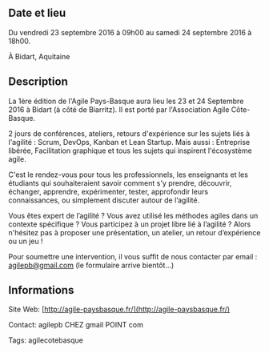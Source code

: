 ## Date et lieu

Du vendredi 23 septembre 2016 à 09h00 au samedi 24 septembre 2016 à 18h00.

À Bidart, Aquitaine

## Description

La 1ère édition de l'Agile Pays-Basque aura lieu les 23 et 24 Septembre 2016 à Bidart (à côté de Biarritz). Il est porté par l'Association Agile Côte-Basque.

2 jours de conférences, ateliers, retours d'expérience sur les sujets liés à l'agilité : Scrum, DevOps, Kanban et Lean Startup. Mais aussi : Entreprise libérée, Facilitation graphique et tous les sujets qui inspirent l'écosystème agile.

C'est le rendez-vous pour tous les professionnels, les enseignants et les étudiants qui souhaiteraient savoir comment s'y prendre, découvrir, échanger, apprendre, expérimenter, tester, approfondir leurs connaissances, ou simplement discuter autour de l’agilité.

Vous êtes expert de l’agilité ? Vous avez utilisé les méthodes agiles dans un contexte spécifique ? Vous participez à un projet libre lié à l’agilité ? Alors n'hésitez pas à proposer une présentation, un atelier, un retour d’expérience ou un jeu !

Pour soumettre une intervention, il vous suffit de nous contacter par email : [agilepb@gmail.com](agilepb@gmail.com) (le formulaire arrive bientôt...)

## Informations

Site Web: [http://agile-paysbasque.fr/](http://agile-paysbasque.fr/)

Contact: agilepb CHEZ gmail POINT com

Tags: agilecotebasque
